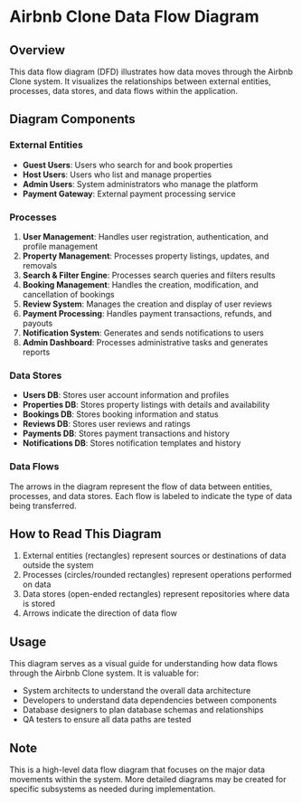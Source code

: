 # Airbnb Clone Data Flow Diagram

## Overview
This data flow diagram (DFD) illustrates how data moves through the Airbnb Clone system. It visualizes the relationships between external entities, processes, data stores, and data flows within the application.

## Diagram Components

### External Entities
- **Guest Users**: Users who search for and book properties
- **Host Users**: Users who list and manage properties
- **Admin Users**: System administrators who manage the platform
- **Payment Gateway**: External payment processing service

### Processes
1. **User Management**: Handles user registration, authentication, and profile management
2. **Property Management**: Processes property listings, updates, and removals
3. **Search & Filter Engine**: Processes search queries and filters results
4. **Booking Management**: Handles the creation, modification, and cancellation of bookings
5. **Review System**: Manages the creation and display of user reviews
6. **Payment Processing**: Handles payment transactions, refunds, and payouts
7. **Notification System**: Generates and sends notifications to users
8. **Admin Dashboard**: Processes administrative tasks and generates reports

### Data Stores
- **Users DB**: Stores user account information and profiles
- **Properties DB**: Stores property listings with details and availability
- **Bookings DB**: Stores booking information and status
- **Reviews DB**: Stores user reviews and ratings
- **Payments DB**: Stores payment transactions and history
- **Notifications DB**: Stores notification templates and history

### Data Flows
The arrows in the diagram represent the flow of data between entities, processes, and data stores. Each flow is labeled to indicate the type of data being transferred.

## How to Read This Diagram
1. External entities (rectangles) represent sources or destinations of data outside the system
2. Processes (circles/rounded rectangles) represent operations performed on data
3. Data stores (open-ended rectangles) represent repositories where data is stored
4. Arrows indicate the direction of data flow

## Usage
This diagram serves as a visual guide for understanding how data flows through the Airbnb Clone system. It is valuable for:
- System architects to understand the overall data architecture
- Developers to understand data dependencies between components
- Database designers to plan database schemas and relationships
- QA testers to ensure all data paths are tested

## Note
This is a high-level data flow diagram that focuses on the major data movements within the system. More detailed diagrams may be created for specific subsystems as needed during implementation.